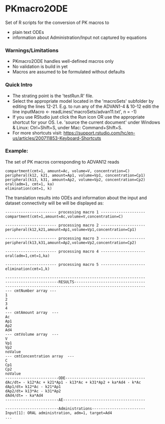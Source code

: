 # PKmacro2ODE

Set of R scripts for the conversion of PK macros to 
* plain text ODEs
* information about Administration/Input not captured by equations

### Warnings/Limitations
* PKmacro2ODE handles well-defined macros only
* No validation is build in yet
* Macros are assumed to be formulated without defaults

### Quick Intro
* The strating point is the 'testRun.R' file.
* Select the appropriate model located in the 'macroSets' subfolder
by editing the lines 12-21.
E.g. to run any of the ADVAN1-4 & 10-12 editi the line
inputMacro <- readLines('macroSets/advan11.txt', n = -1)
* If you use RStudio just click the Run icon OR use the appropriate 
shortcut for your OS. I.e. 'source the current document' under 
Windows & Linux: Ctrl+Shift+S, under Mac: Command+Shift+S.
* For more shortcuts visit:
https://support.rstudio.com/hc/en-us/articles/200711853-Keyboard-Shortcuts 

### Example:
The set of PK macros corresponding to ADVAN12 reads
```
compartment(cmt=1, amount=Ac, volume=V, concentration=C)
peripheral(k12, k21, amount=Ap1, volume=Vp1, concentration=Cp1)
peripheral(k13, k31, amount=Ap2, volume=Vp2, concentration=Cp2)
oral(adm=1, cmt=1, ka)
elimination(cmt=1, k) 
```
The translation results into ODEs and information about 
the input and dataset connectivity will be will be displayed as:
```
----------------------- processing macro 1 -------------------- 
compartment(cmt=1,amount=Ac,volume=V,concentration=C) 
 
----------------------- processing macro 2 -------------------- 
peripheral(k12,k21,amount=Ap1,volume=Vp1,concentration=Cp1) 
 
----------------------- processing macro 3 -------------------- 
peripheral(k13,k31,amount=Ap2,volume=Vp2,concentration=Cp2) 
 
----------------------- processing macro 4 -------------------- 
oral(adm=1,cmt=1,ka) 
 
----------------------- processing macro 5 -------------------- 
elimination(cmt=1,k) 
 
--------------------------------------------------------------- 
------------------------RESULTS-------------------------------- 
--------------------------------------------------------------- 
--- cmtNumber array --- 
1
2
3
4 
--- cmtAmount array  --- 
Ac
Ap1
Ap2
Ad4 
--- cmtVolume array  --- 
V
Vp1
Vp2
noValue 
--- cmtConcentration array  --- 
C
Cp1
Cp2
noValue 
------------------------ODE------------------------------------ 
dAc/dt= - k12*Ac + k21*Ap1 - k13*Ac + k31*Ap2 + ka*Ad4 - k*Ac
dAp1/dt= k12*Ac - k21*Ap1
dAp2/dt= k13*Ac - k31*Ap2
dAd4/dt= - ka*Ad4 
------------------------AE------------------------------------- 
 
------------------------Administrations------------------------ 
Input[1]: ORAL administration, adm=1, target=Ad4 
...
```
